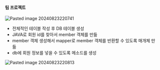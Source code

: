 
#### 팀 프로젝트
![Pasted image 20240823220741](https://github.com/user-attachments/assets/d75b2142-6186-4840-af9d-10bc4a21cdea)

- 전체적인 테이블 작성 후 DB 테이블 생성
- JAVA로 회원 id를 찾아서 member 객체를 만듦
- member 객체 생성해서 mapper로 member 객체를 반환할 수 있도록 매개체 만듦
- db에 회원 정보를 넣을 수 있도록 메소드를 생성

![Pasted image 20240823220813](https://github.com/user-attachments/assets/b01c2669-2405-42f8-ab33-5853d0948ea9)

